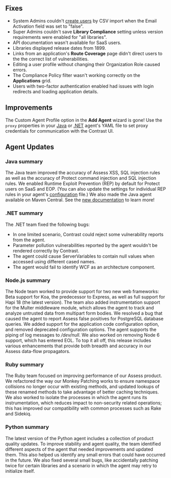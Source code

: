 <!--
title: "Contrast 3.6.3 - April 2019"
description: "Contrast 3.6.3 April 2019"
tags: "3.6.3 April Release Notes"
-->


## Fixes

* System Admins couldn't [create users](admin-onboardteam.html#create-user) by CSV import when the Email Activation field was set to "false".
* Super Admins couldn't save **Library Compliance** setting unless version requirements were enabled for "all libraries".
* API documentation wasn't available for SaaS users.
* Libraries displayed release dates from 1899.
* Links from an application's **Route Coverage** page didn't direct users to the the correct list of vulnerabilities.
* Editing a user profile without changing their Organization Role caused errors.
* The Compliance Policy filter wasn't working correctly on the **Applications** grid. 
* Users with two-factor authentication enabled had issues with login redirects and loading application details. 

## Improvements

The Custom Agent Profile option in the **Add Agent** wizard is gone! Use the `proxy` properties in your [Java](installation-javaconfig.html#java-yaml) or [.NET](installation-netconfig.html#net-yaml) agent's YAML file to set proxy credentials for communication with the Contrast UI. 

## Agent Updates

### Java summary

The Java team improved the accuracy of Assess XSS, SQL injection rules as well as the accuracy of Protect command injection and SQL injection rules. We enabled Runtime Exploit Prevention (REP) by default for Protect users on SaaS and EOP. (You can also update the settings for individual REP rules in your agent's [configuration](installation-javaconfig.html#java-yaml) file.) We also made the Java agent available on Maven Central. See the [new documentation](installation-javaguides.html) to learn more! 

### .NET summary 

The .NET team fixed the following bugs: 
* In one limited scenario, Contrast could reject some vulnerability reports from the agent. 
* Parameter pollution vulnerabilities reported by the agent wouldn't be rendered correctly by Contrast.
* The agent could cause ServerVariables to contain null values when accessed using different cased names.
* The agent would fail to identify WCF as an architecture component. 

### Node.js summary 

The Node team worked to provide support for two new web frameworks: Beta support for Koa, the predecessor to Express, as well as full support for Hapi 18 (the latest version). The team also added instrumentation support for the Multer middleware module, which allows the agent to track and analyze untrusted data from multipart form bodies. We resolved a bug that caused the agent to report Assess false positives for PostgreSQL database queries. We added support for the application code configuration option, and removed deprecated configuration options. The agent supports the piping of log messages to */dev/null*. We also worked on removing Node 6 support, which has entered EOL. To top it all off, this release includes various enhancements that provide both breadth and accuracy in our Assess data-flow propagators.

### Ruby summary 

The Ruby team focused on improving performance of our Assess product. We refactored the way our Monkey Patching works to ensure namespace collisions no longer occur with existing methods, and updated lookups of these renamed methods to take advantage of better caching techniques. We also worked to isolate the processes in which the agent runs its instrumentation, which reduces impact to non-security related operations; this has improved our compatibility with common processes such as Rake and Sidekiq.

### Python summary

The latest version of the Python agent includes a collection of product quality updates. To improve stability and agent quality, the team identified different aspects of the agent that needed improvements and updated them. This also helped us identify any small errors that could have occurred in the future. We also fixed several small bugs, like accidentally patching twice for certain libraries and a scenario in which the agent may retry to initialize itself.

